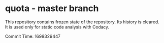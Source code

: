 # quota - master branch

This repository contains frozen state of the repository.
Its history is cleared. It is used only for static code
analysis with Codacy.

Commit Time: 1698329447